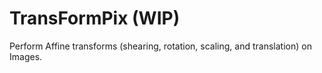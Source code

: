 # TransFormPix (WIP)
Perform Affine transforms (shearing, rotation, scaling, and translation) on Images.
